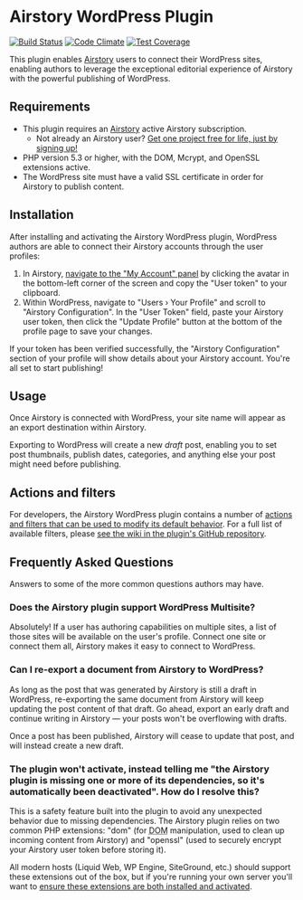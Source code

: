 # Airstory WordPress Plugin

[![Build Status](https://travis-ci.org/liquidweb/airstory-wp.svg?branch=develop)](https://travis-ci.org/liquidweb/airstory-wp)
[![Code Climate](https://codeclimate.com/github/liquidweb/airstory-wp/badges/gpa.svg)](https://codeclimate.com/github/liquidweb/airstory-wp)
[![Test Coverage](https://codeclimate.com/github/liquidweb/airstory-wp/badges/coverage.svg)](https://codeclimate.com/github/liquidweb/airstory-wp/coverage)

This plugin enables [Airstory](http://www.airstory.co/) users to connect their WordPress sites, enabling authors to leverage the exceptional editorial experience of Airstory with the powerful publishing of WordPress.

## Requirements

* This plugin requires an [Airstory](http://www.airstory.co/) active Airstory subscription.
	* Not already an Airstory user? [Get one project free for life, just by signing up!](http://www.airstory.co/pricing/)
* PHP version 5.3 or higher, with the DOM, Mcrypt, and OpenSSL extensions active.
* The WordPress site must have a valid SSL certificate in order for Airstory to publish content.


## Installation

After installing and activating the Airstory WordPress plugin, WordPress authors are able to connect their Airstory accounts through the user profiles:

1. In Airstory, [navigate to the "My Account" panel](https://app.airstory.co/projects?overlay=account) by clicking the avatar in the bottom-left corner of the screen and copy the "User token" to your clipboard.
2. Within WordPress, navigate to "Users &rsaquo; Your Profile" and scroll to "Airstory Configuration". In the "User Token" field, paste your Airstory user token, then click the "Update Profile" button at the bottom of the profile page to save your changes.

If your token has been verified successfully, the "Airstory Configuration" section of your profile will show details about your Airstory account. You're all set to start publishing!


## Usage

Once Airstory is connected with WordPress, your site name will appear as an export destination within Airstory.

Exporting to WordPress will create a new *draft* post, enabling you to set post thumbnails, publish dates, categories, and anything else your post might need before publishing.


## Actions and filters

For developers, the Airstory WordPress plugin contains a number of [actions and filters that can be used to modify its default behavior](https://codex.wordpress.org/Plugin_API). For a full list of available filters, please [see the wiki in the plugin's GitHub repository](https://github.com/liquidweb/airstory-wp/wiki/Actions-and-Filters).


## Frequently Asked Questions

Answers to some of the more common questions authors may have.


### Does the Airstory plugin support WordPress Multisite?

Absolutely! If a user has authoring capabilities on multiple sites, a list of those sites will be available on the user's profile. Connect one site or connect them all, Airstory makes it easy to connect to WordPress.


### Can I re-export a document from Airstory to WordPress?

As long as the post that was generated by Airstory is still a draft in WordPress, re-exporting the same document from Airstory will keep updating the post content of that draft. Go ahead, export an early draft and continue writing in Airstory — your posts won't be overflowing with drafts.

Once a post has been published, Airstory will cease to update that post, and will instead create a new draft.


### The plugin won't activate, instead telling me "the Airstory plugin is missing one or more of its dependencies, so it's automatically been deactivated". How do I resolve this?

This is a safety feature built into the plugin to avoid any unexpected behavior due to missing dependencies. The Airstory plugin relies on two common PHP extensions: "dom" (for <abbr title="Document Object Model">DOM</abbr> manipulation, used to clean up incoming content from Airstory) and "openssl" (used to securely encrypt your Airstory user token before storing it).

All modern hosts (Liquid Web, WP Engine, SiteGround, etc.) should support these extensions out of the box, but if you're running your own server you'll want to [ensure these extensions are both installed and activated](https://www.liquidweb.com/kb/how-to-check-php-modules-with-phpinfo/).
